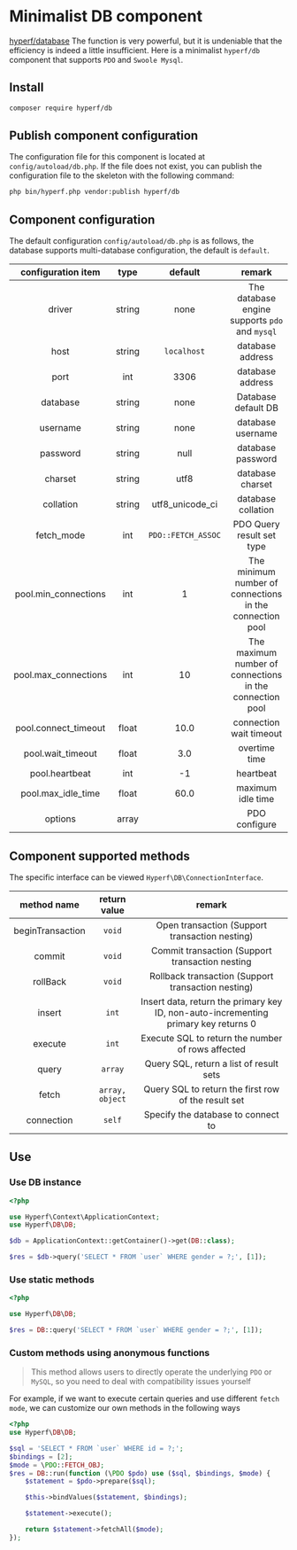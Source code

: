 # Minimalist DB component

[hyperf/database](https://github.com/hyperf/database) The function is very powerful, but it is undeniable that the efficiency is indeed a little insufficient. Here is a minimalist `hyperf/db` component that supports `PDO` and `Swoole Mysql`.

## Install

```bash
composer require hyperf/db
```

## Publish component configuration

The configuration file for this component is located at `config/autoload/db.php`. If the file does not exist, you can publish the configuration file to the skeleton with the following command:

```bash
php bin/hyperf.php vendor:publish hyperf/db
```

## Component configuration

The default configuration `config/autoload/db.php` is as follows, the database supports multi-database configuration, the default is `default`.

|  configuration item  |  type  |       default      |                          remark                          |
|:--------------------:|:------:|:------------------:|:--------------------------------------------------------:|
|        driver        | string |        none        |       The database engine supports `pdo` and `mysql`     |
|         host         | string |    `localhost`     |                      database address                    |
|         port         |  int   |        3306        |                      database address                    |
|       database       | string |        none        |                    Database default DB                   |
|       username       | string |        none        |                     database username                    |
|       password       | string |        null        |                     database password                    |
|       charset        | string |        utf8        |                     database charset                     |
|      collation       | string |  utf8_unicode_ci   |                    database collation                    |
|      fetch_mode      |  int   | `PDO::FETCH_ASSOC` |                 PDO Query result set type                |
| pool.min_connections |  int   |         1          | The minimum number of connections in the connection pool |
| pool.max_connections |  int   |         10         | The maximum number of connections in the connection pool |
| pool.connect_timeout | float  |        10.0        |                  connection wait timeout                 |
|  pool.wait_timeout   | float  |        3.0         |                      overtime time                       |
|    pool.heartbeat    |  int   |         -1         |                        heartbeat                         |
|  pool.max_idle_time  | float  |        60.0        |                    maximum idle time                     |
|       options        | array  |                    |                      PDO configure                       |

## Component supported methods

The specific interface can be viewed `Hyperf\DB\ConnectionInterface`.

|    method name   |  return value  |                                       remark                                        |
|:----------------:|:--------------:|:-----------------------------------------------------------------------------------:|
| beginTransaction |     `void`     |                    Open transaction (Support transaction nesting)                   |
|      commit      |     `void`     |                   Commit transaction (Support transaction nesting                   |
|     rollBack     |     `void`     |                  Rollback transaction (Support transaction nesting)                 |
|      insert      |     `int`      | Insert data, return the primary key ID, non-auto-incrementing primary key returns 0 |
|     execute      |     `int`      |                   Execute SQL to return the number of rows affected                 |
|      query       |    `array`     |                       Query SQL, return a list of result sets                       |
|      fetch       | `array, object`|                  Query SQL to return the first row of the result set                |
|      connection  |     `self`     |                          Specify the database to connect to                         |

## Use

### Use DB instance

```php
<?php

use Hyperf\Context\ApplicationContext;
use Hyperf\DB\DB;

$db = ApplicationContext::getContainer()->get(DB::class);

$res = $db->query('SELECT * FROM `user` WHERE gender = ?;', [1]);

```

### Use static methods

```php
<?php

use Hyperf\DB\DB;

$res = DB::query('SELECT * FROM `user` WHERE gender = ?;', [1]);

```

### Custom methods using anonymous functions

> This method allows users to directly operate the underlying `PDO` or `MySQL`, so you need to deal with compatibility issues yourself

For example, if we want to execute certain queries and use different `fetch mode`, we can customize our own methods in the following ways

```php
<?php
use Hyperf\DB\DB;

$sql = 'SELECT * FROM `user` WHERE id = ?;';
$bindings = [2];
$mode = \PDO::FETCH_OBJ;
$res = DB::run(function (\PDO $pdo) use ($sql, $bindings, $mode) {
    $statement = $pdo->prepare($sql);

    $this->bindValues($statement, $bindings);

    $statement->execute();

    return $statement->fetchAll($mode);
});
```
